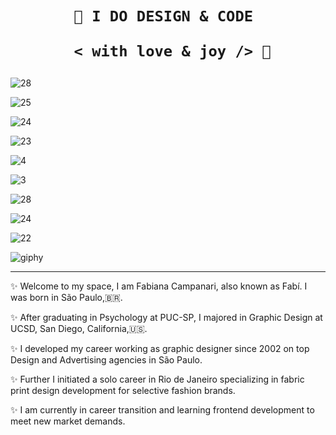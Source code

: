  <h1 align="center">  
    
    
    🎨 I DO DESIGN & CODE 

       < with love & joy /> 🤎  
</h1>


![28](https://user-images.githubusercontent.com/113218619/207895736-a0e88434-371e-4303-a0cb-c76547635f95.gif)

![25](https://user-images.githubusercontent.com/113218619/207895163-260fae79-dee7-4fc6-9e8e-9583736d3d39.gif)

![24](https://user-images.githubusercontent.com/113218619/207894794-fa1a7e20-e23b-4d7a-9c37-9b4fa52e856f.gif)

![23](https://user-images.githubusercontent.com/113218619/207894203-5cfb9334-1542-4637-af1a-66cca99c0519.gif)

![4](https://user-images.githubusercontent.com/113218619/207893609-1a1b1122-b5f1-44c8-9b9f-7cfb4d09498b.gif)


![3](https://user-images.githubusercontent.com/113218619/207893061-733932f5-572f-4110-8e19-ab74f62ea6a6.gif)


![28](https://user-images.githubusercontent.com/113218619/207892236-528ef237-af16-42a1-b3c1-e7c0ae8c85ca.gif)

   
![24](https://user-images.githubusercontent.com/113218619/207889067-8edb19fc-a500-413d-b1cf-08182f64ca10.gif)
  
   ![22](https://user-images.githubusercontent.com/113218619/207888564-2b2fca5c-3d8f-4b53-9551-f2d0b0528eb9.gif)     
 
 
 ![giphy](https://user-images.githubusercontent.com/113218619/207639193-8a8043cf-f905-45ff-a4bc-da3d83613752.gif)
 __________________________________________________________________________________________
                        
     
                        

✨ Welcome to my space, I am Fabiana Campanari, also known as Fabí. I was born in São Paulo,🇧🇷.

✨ After graduating in Psychology at PUC-SP, I majored in Graphic Design at UCSD, San Diego, California,🇺🇸.

✨ I developed my career working as graphic designer since 2002 on top Design and Advertising agencies in São Paulo.

✨ Further I initiated a solo career in Rio de Janeiro specializing in fabric print design development for selective fashion brands.

✨ I am currently in career transition and learning frontend development to meet new market demands. 
